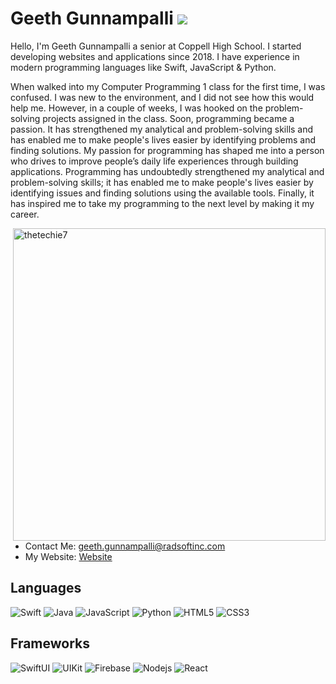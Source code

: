 # Geeth Gunnampalli ![](https://visitor-badge.glitch.me/badge?page_id=thetechie7.thetechie7)

Hello, I'm Geeth Gunnampalli a senior at Coppell High School. I started developing websites and applications since 2018. I have experience in modern programming languages like Swift, JavaScript & Python. 

When walked into my Computer Programming 1 class for the first time, I was confused. I was new to the environment, and I did not see how this would help me. However, in a couple of weeks, I was hooked on the problem-solving projects assigned in the class. Soon, programming became a passion. It has strengthened my analytical and problem-solving skills and has enabled me to make people's lives easier by identifying problems and finding solutions. My passion for programming has shaped me into a person who drives to improve people’s daily life experiences through building applications. Programming has undoubtedly strengthened my analytical and problem-solving skills; it has enabled me to make people's lives easier by identifying issues and finding solutions using the available tools. Finally, it has inspired me to take my programming to the next level by making it my career.




<img align="right" src="https://github-readme-stats.vercel.app/api?username=thetechie7&show_icons=true&theme=gotham" alt="thetechie7" width="500" mb="12px" />

- Contact Me: [geeth.gunnampalli@radsoftinc.com](mailto:geeth.gunnampalli@radsoftinc.com)
- My Website: [Website](https://thetechie.dev)



## Languages

![Swift](https://img.shields.io/badge/-Swift-black?style=flat-square&logo=swift)
![Java](https://img.shields.io/badge/-Java-black?style=flat-square&logo=java)
![JavaScript](https://img.shields.io/badge/-JavaScript-black?style=flat-square&logo=javascript)
![Python](https://img.shields.io/badge/-Python-black?style=flat-square&logo=Python)
![HTML5](https://img.shields.io/badge/-HTML5-black?style=flat-square&logo=html5&logoColor=white)
![CSS3](https://img.shields.io/badge/-CSS3-black?style=flat-square&logo=css3)

## Frameworks

![SwiftUI](https://img.shields.io/badge/-SwiftUI-black?style=flat-square&logo=swift)
![UIKit](https://img.shields.io/badge/-UIKit-black?style=flat-square&logo=swift)
![Firebase](https://img.shields.io/badge/-Firebase-black?style=flat-square&logo=Firebase)
![Nodejs](https://img.shields.io/badge/-Nodejs-black?style=flat-square&logo=Node.js)
![React](https://img.shields.io/badge/-React-black?style=flat-square&logo=react)




